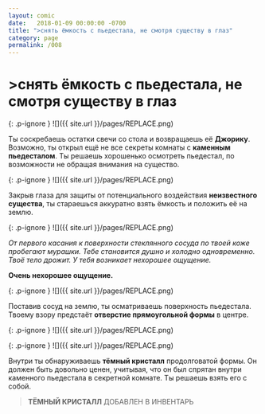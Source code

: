 ```yaml
---
layout: comic
date:   2018-01-09 00:00:00 -0700
title: ">снять ёмкость с пьедестала, не смотря существу в глаз"
category: page
permalink: /008
---
```

# >снять ёмкость с пьедестала, не смотря существу в глаз

{: .p-ignore }
![]({{ site.url }}/pages/REPLACE.png)

Ты соскребаешь остатки свечи со стола и возвращаешь её <strong>Джорику</strong>. Возможно, ты открыл ещё не все секреты комнаты с <strong>каменным пьедесталом</strong>. Ты решаешь хорошенько осмотреть пьедестал, по возможности не обращая внимания на существо.

{: .p-ignore }
![]({{ site.url }}/pages/REPLACE.png)

Закрыв глаза для защиты от потенциального воздействия <strong>неизвестного существа</strong>, ты стараешься аккуратно взять ёмкость и положить её на землю.

{: .p-ignore }
![]({{ site.url }}/pages/REPLACE.png)

<em>От первого касания к поверхности стеклянного сосуда по твоей коже пробегают мурашки. Тебе становится душно и холодно одновременно. Твоё тело дрожит. У тебя возникает нехорошее ощущение.</em>

<strong>Очень нехорошее ощущение.</strong>

{: .p-ignore }
![]({{ site.url }}/pages/REPLACE.png)

Поставив сосуд на землю, ты осматриваешь поверхность пьедестала. Твоему взору предстаёт <strong>отверстие прямоугольной формы</strong> в центре.

{: .p-ignore }
![]({{ site.url }}/pages/REPLACE.png)

{: .p-ignore }
![]({{ site.url }}/pages/REPLACE.png)

Внутри ты обнаруживаешь <strong>тёмный кристалл</strong> продолговатой формы. Он должен быть довольно ценен, учитывая, что он был спрятан внутри каменного пьедестала в секретной комнате. Ты решаешь взять его с собой.

<blockquote><strong>ТЁМНЫЙ КРИСТАЛЛ</strong> ДОБАВЛЕН В ИНВЕНТАРЬ</blockquote>
